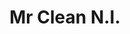 ---
title: "Mr Clean N.I."
address: "Super Vale, Link Rd, Irvinestown, Enniskillen, Co. Fermanagh BT94 1FD"
tel: "028 6862 2323"
county: "Fermanagh"
category: "Taxi Services"
type: "Content"
lat: "54.473447"
lng: "-7.63274"
---